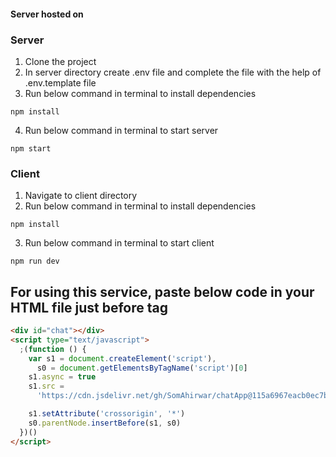 #### Server hosted on

[](https://chat-app-jsyd.onrender.com/)

### Server

1. Clone the project
2. In server directory create .env file and complete the file with the help of .env.template file
3. Run below command in terminal to install dependencies

```shell
npm install
```

4. Run below command in terminal to start server

```shell
npm start
```

### Client

1. Navigate to client directory
2. Run below command in terminal to install dependencies

```shell
npm install
```

3. Run below command in terminal to start client

```shell
npm run dev
```

## For using this service, paste below code in your HTML file just before </body> tag

```html
<div id="chat"></div>
<script type="text/javascript">
  ;(function () {
    var s1 = document.createElement('script'),
      s0 = document.getElementsByTagName('script')[0]
    s1.async = true
    s1.src =
      'https://cdn.jsdelivr.net/gh/SomAhirwar/chatApp@115a6967eacb0ec7b6d9bab992404d8c4e856238/client/dist/assets/index.js'

    s1.setAttribute('crossorigin', '*')
    s0.parentNode.insertBefore(s1, s0)
  })()
</script>
```
